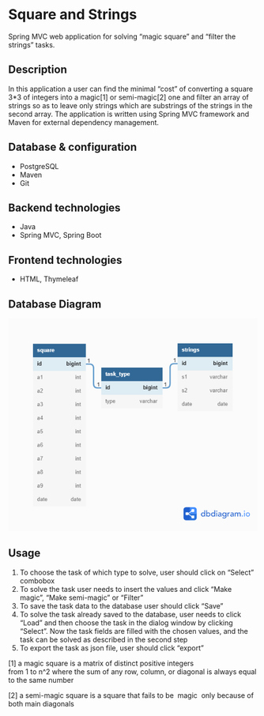 # Square and Strings
Spring MVC web application for solving “magic square” and “filter the strings” tasks.
## Description
In this application a user can find the minimal “cost” of converting a square 3*3 of integers into a magic[1] or semi-magic[2] one and filter an array of strings so as to leave only strings which are substrings of the strings in the second array. The application is written using Spring MVC framework and Maven for external dependency management.
## Database & configuration
- PostgreSQL
- Maven
- Git
## Backend technologies
- Java
- Spring MVC, Spring Boot
## Frontend technologies
- HTML, Thymeleaf
## Database Diagram
![image](https://github.com/zoya0107/zoya0107/blob/main/sas_db.png)
## Usage
1. To choose the task of which type to solve, user should click on “Select” combobox
2. To solve the task user needs to insert the values and click “Make magic”, “Make semi-magic” or “Filter”
3. To save the task data to the database user should click “Save”
4. To solve the task already saved to the database, user needs to click “Load” and then choose the task in the dialog window by clicking “Select”. Now the task fields are filled with the chosen values, and the task can be solved as described in the second step
5. To export the task as json file, user should click “export”

[1] a magic square is a matrix of distinct positive integers from 1 to n^2 where the sum of any row, column, or diagonal is always equal to the same number

[2] a semi-magic square is a square that fails to be  magic  only because of both main diagonals
